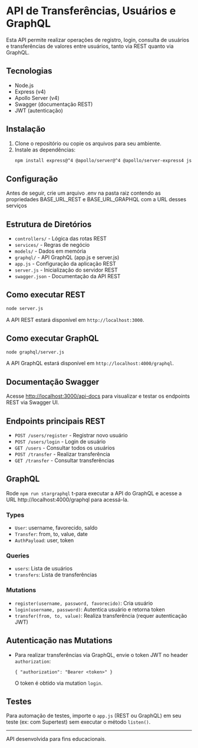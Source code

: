 # API de Transferências, Usuários e GraphQL

Esta API permite realizar operações de registro, login, consulta de usuários e transferências de valores entre usuários, tanto via REST quanto via GraphQL.

## Tecnologias
- Node.js
- Express (v4)
- Apollo Server (v4)
- Swagger (documentação REST)
- JWT (autenticação)

## Instalação

1. Clone o repositório ou copie os arquivos para seu ambiente.
2. Instale as dependências:
   ```bash
   npm install express@^4 @apollo/server@^4 @apollo/server-express4 jsonwebtoken bcryptjs
   ```

 ## Configuração
   Antes de seguir, crie um arquivo .env na pasta raiz contendo as propriedades BASE_URL_REST e BASE_URL_GRAPHQL com a URL desses serviços

## Estrutura de Diretórios
- `controllers/` - Lógica das rotas REST
- `services/` - Regras de negócio
- `models/` - Dados em memória
- `graphql/` - API GraphQL (app.js e server.js)
- `app.js` - Configuração da aplicação REST
- `server.js` - Inicialização do servidor REST
- `swagger.json` - Documentação da API REST

## Como executar REST

```bash
node server.js
```
A API REST estará disponível em `http://localhost:3000`.

## Como executar GraphQL

```bash
node graphql/server.js
```
A API GraphQL estará disponível em `http://localhost:4000/graphql`.

## Documentação Swagger
Acesse [http://localhost:3000/api-docs](http://localhost:3000/api-docs) para visualizar e testar os endpoints REST via Swagger UI.

## Endpoints principais REST
- `POST /users/register` - Registrar novo usuário
- `POST /users/login` - Login de usuário
- `GET /users` - Consultar todos os usuários
- `POST /transfer` - Realizar transferência
- `GET /transfer` - Consultar transferências

## GraphQL

Rode `npm run stargraphql` t-para executar a API do GraphQL e acesse a URL http://localhost:4000/graphql para acessá-la.

### Types
- `User`: username, favorecido, saldo
- `Transfer`: from, to, value, date
- `AuthPayload`: user, token

### Queries
- `users`: Lista de usuários
- `transfers`: Lista de transferências

### Mutations
- `register(username, password, favorecido)`: Cria usuário
- `login(username, password)`: Autentica usuário e retorna token
- `transfer(from, to, value)`: Realiza transferência (requer autenticação JWT)

## Autenticação nas Mutations
- Para realizar transferências via GraphQL, envie o token JWT no header `authorization`:
  ```
  { "authorization": "Bearer <token>" }
  ```
  O token é obtido via mutation `login`.

## Testes
Para automação de testes, importe o `app.js` (REST ou GraphQL) em seu teste (ex: com Supertest) sem executar o método `listen()`.

---

API desenvolvida para fins educacionais.